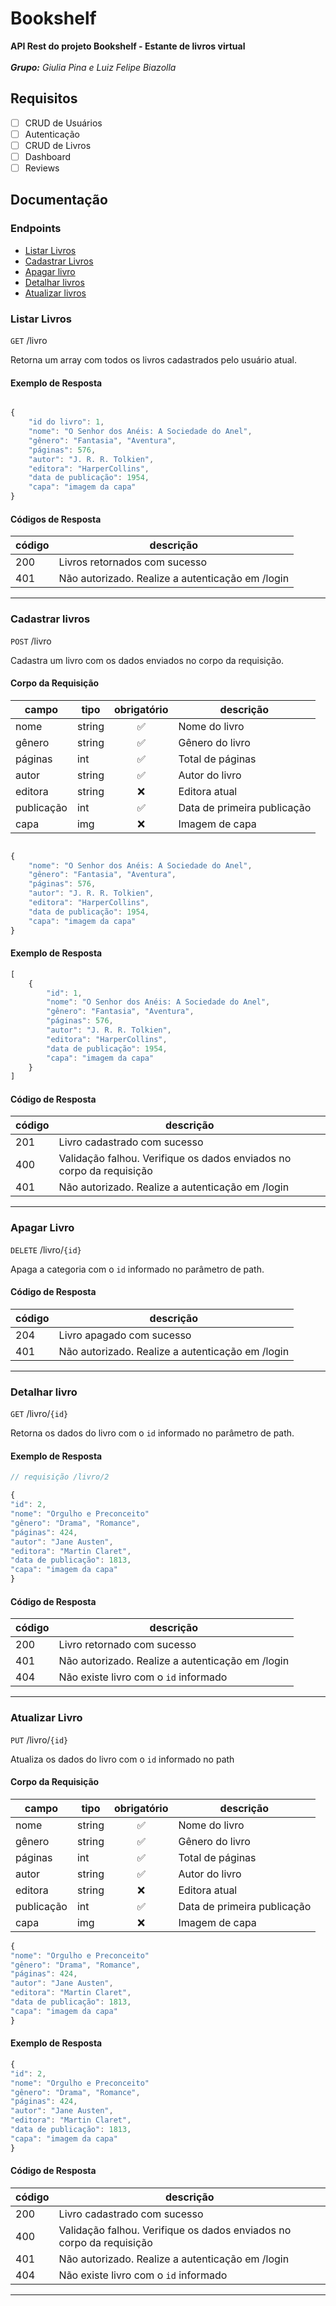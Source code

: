 # Bookshelf

**API Rest do projeto Bookshelf - Estante de livros virtual**\
\
_**Grupo:** Giulia Pina e Luiz Felipe Biazolla_ 

## Requisitos

- [ ] CRUD de Usuários
- [ ] Autenticação
- [ ] CRUD de Livros
- [ ] Dashboard
- [ ] Reviews

## Documentação

### Endpoints

- [Listar Livros](#listar-livros)
- [Cadastrar Livros](#cadastrar-livros)
- [Apagar livro](#apagar-livro)
- [Detalhar livros](#detalhar-livro)
- [Atualizar livros](#atualizar-livro)


### Listar Livros

`GET` /livro

Retorna um array com todos os livros cadastrados pelo usuário atual.

#### Exemplo de Resposta

```js

{
    "id do livro": 1,
    "nome": "O Senhor dos Anéis: A Sociedade do Anel",
    "gênero": "Fantasia", "Aventura",
    "páginas": 576,
    "autor": "J. R. R. Tolkien",
    "editora": "HarperCollins",
    "data de publicação": 1954,
    "capa": "imagem da capa"
}

```


#### Códigos de Resposta

| código | descrição |
|--------|-----------|
|200| Livros retornados com sucesso
|401| Não autorizado. Realize a autenticação em /login

---

### Cadastrar livros

`POST` /livro

Cadastra um livro com os dados enviados no corpo da requisição.

#### Corpo da Requisição

|campo|tipo|obrigatório|descrição
|-----|----|:-----------:|--------
|nome|string|✅| Nome do livro
|gênero|string|✅| Gênero do livro
|páginas|int|✅| Total de páginas
|autor|string|✅|Autor do livro
|editora|string|❌|Editora atual
|publicação|int|✅|Data de primeira publicação
|capa|img|❌|Imagem de capa

```js

{
    "nome": "O Senhor dos Anéis: A Sociedade do Anel",
    "gênero": "Fantasia", "Aventura",
    "páginas": 576,
    "autor": "J. R. R. Tolkien",
    "editora": "HarperCollins",
    "data de publicação": 1954,
    "capa": "imagem da capa"
}

```

#### Exemplo de Resposta

```js
[
    {
        "id": 1,
        "nome": "O Senhor dos Anéis: A Sociedade do Anel",
        "gênero": "Fantasia", "Aventura",
        "páginas": 576,
        "autor": "J. R. R. Tolkien",
        "editora": "HarperCollins",
        "data de publicação": 1954,
        "capa": "imagem da capa"
    }
]
```

#### Código de Resposta

| código | descrição |
|--------|-----------|
|201| Livro cadastrado com sucesso
|400| Validação falhou. Verifique os dados enviados no corpo da requisição
|401| Não autorizado. Realize a autenticação em /login

---

### Apagar Livro

`DELETE` /livro/`{id}`

Apaga a categoria com o `id` informado no parâmetro de path.

#### Código de Resposta

| código | descrição |
|--------|-----------|
|204| Livro apagado com sucesso
|401| Não autorizado. Realize a autenticação em /login

---

### Detalhar livro

`GET` /livro/`{id}`

Retorna os dados do livro com o `id` informado no parâmetro de path.


#### Exemplo de Resposta

```js
// requisição /livro/2

{
"id": 2,
"nome": "Orgulho e Preconceito"
"gênero": "Drama", "Romance",
"páginas": 424,
"autor": "Jane Austen",
"editora": "Martin Claret",
"data de publicação": 1813,
"capa": "imagem da capa"
}

```


#### Código de Resposta

| código | descrição |
|--------|-----------|
|200| Livro retornado com sucesso
|401| Não autorizado. Realize a autenticação em /login
|404| Não existe livro com o `id` informado

---

### Atualizar Livro

`PUT` /livro/`{id}`

Atualiza os dados do livro com o `id` informado no path


#### Corpo da Requisição

|campo|tipo|obrigatório|descrição
|-----|----|:-----------:|--------
|nome|string|✅| Nome do livro
|gênero|string|✅| Gênero do livro
|páginas|int|✅| Total de páginas
|autor|string|✅|Autor do livro
|editora|string|❌|Editora atual
|publicação|int|✅|Data de primeira publicação
|capa|img|❌|Imagem de capa

```js
{
"nome": "Orgulho e Preconceito"
"gênero": "Drama", "Romance",
"páginas": 424,
"autor": "Jane Austen",
"editora": "Martin Claret",
"data de publicação": 1813,
"capa": "imagem da capa"
}
```



#### Exemplo de Resposta

```js
{
"id": 2,
"nome": "Orgulho e Preconceito"
"gênero": "Drama", "Romance",
"páginas": 424,
"autor": "Jane Austen",
"editora": "Martin Claret",
"data de publicação": 1813,
"capa": "imagem da capa"
}
```




#### Código de Resposta

| código | descrição |
|--------|-----------|
|200| Livro cadastrado com sucesso
|400| Validação falhou. Verifique os dados enviados no corpo da requisição
|401| Não autorizado. Realize a autenticação em /login
|404| Não existe livro com o `id` informado

---
